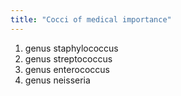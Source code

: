 ```yaml
---
title: "Cocci of medical importance"
---
```

1) genus staphylococcus
2) genus streptococcus
3) genus enterococcus
4) genus neisseria

